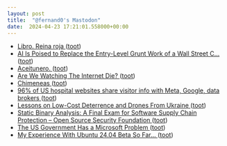 ```yaml
---
layout: post
title:  "@fernand0's Mastodon"
date:  2024-04-23 17:21:01.558000+00:00
---
```

*  [Libro. Reina roja ](https://fotografiasenmovimiento.wordpress.com/2024/04/23/libro-reina-roja) ([toot](https://mastodon.social/@fernand0/112321682574974123))
*  [AI Is Poised to Replace the Entry-Level Grunt Work of a Wall Street C…  ](https://archive.is/4iLEA) ([toot](https://mastodon.social/@fernand0/112321646456135739))
*  [Aceitunero. ](https://avecesunafoto.wordpress.com/2024/04/23/aceitunero) ([toot](https://mastodon.social/@fernand0/112321494385640669))
*  [Are We Watching The Internet Die? ](https://www.wheresyoured.at/are-we-watching-the-internet-die) ([toot](https://mastodon.social/@fernand0/112321431111992456))
*  [Chimeneas ](https://www.flickr.com/photos/fernand0/53653241709) ([toot](https://mastodon.social/@fernand0/112321319034201435))
*  [96% of US hospital websites share visitor info with Meta, Google, data brokers ](https://www.theregister.com/2024/04/11/hospital_website_data_sharing) ([toot](https://mastodon.social/@fernand0/112321260146889157))
*  [Lessons on Low-Cost Deterrence and Drones From Ukraine ](https://www.youtube.com/watch?v=1O0sRM-uY7E&amp%3Bfeature=youtu.b) ([toot](https://mastodon.social/@fernand0/112320980922268317))
*  [Static Binary Analysis: A Final Exam for Software Supply Chain Protection – Open Source Security Foundation ](https://openssf.org/blog/2024/04/04/static-binary-analysis-a-final-exam-for-software-supply-chain-protection) ([toot](https://mastodon.social/@fernand0/112320327078422997))
*  [The US Government Has a Microsoft Problem ](https://www.wired.com/story/the-us-government-has-a-microsoft-problem) ([toot](https://mastodon.social/@fernand0/112320011528862712))
*  [My Experience With Ubuntu 24.04 Beta So Far... ](https://news.itsfoss.com/ubuntu-24-04-beta-experience) ([toot](https://mastodon.social/@fernand0/112319820628648799))

